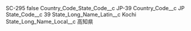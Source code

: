 <?xml version="1.0" encoding="UTF-8"?>
<CustomMetadata xmlns="http://soap.sforce.com/2006/04/metadata" xmlns:xsi="http://www.w3.org/2001/XMLSchema-instance" xmlns:xsd="http://www.w3.org/2001/XMLSchema">
    <label>SC-295</label>
    <protected>false</protected>
    <values>
        <field>Country_Code_State_Code__c</field>
        <value xsi:type="xsd:string">JP-39</value>
    </values>
    <values>
        <field>Country_Code__c</field>
        <value xsi:type="xsd:string">JP</value>
    </values>
    <values>
        <field>State_Code__c</field>
        <value xsi:type="xsd:string">39</value>
    </values>
    <values>
        <field>State_Long_Name_Latin__c</field>
        <value xsi:type="xsd:string">Kochi</value>
    </values>
    <values>
        <field>State_Long_Name_Local__c</field>
        <value xsi:type="xsd:string">高知県</value>
    </values>
</CustomMetadata>
